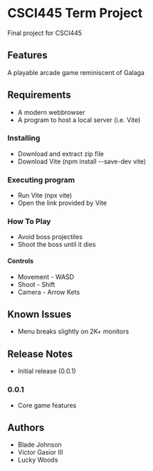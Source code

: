 # CSCI445 Term Project

Final project for CSCI445

## Features

A playable arcade game reminiscent of Galaga

## Requirements

* A modern webbrowser
* A program to host a local server (i.e. Vite)

### Installing

* Download and extract zip file
* Download Vite (npm install --save-dev vite)

### Executing program

* Run Vite (npx vite)
* Open the link provided by Vite

### How To Play

* Avoid boss projectiles
* Shoot the boss until it dies

#### Controls

* Movement - WASD
* Shoot - Shift
* Camera - Arrow Kets

## Known Issues

- Menu breaks slightly on 2K+ monitors

## Release Notes

- Initial release (0.0.1)

### 0.0.1

- Core game features

## Authors

- Blade Johnson
- Victor Gasior III
- Lucky Woods
